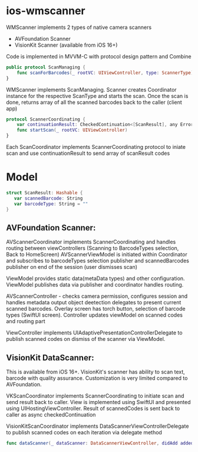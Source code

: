 # ios-wmscanner
WMScanner implements 2 types of native camera scanners

  - AVFoundation Scanner
  - VisionKit Scanner (available from iOS 16+)

Code is implemented in MVVM-C with protocol design pattern and Combine

```swift
public protocol ScanManaging {
    func scanForBarcodes(_ rootVC: UIViewController, type: ScannerType) async throws -> [ScanResult]
}
```
WMScanner implements ScanManaging. Scanner creates Coordinator instance for the respective ScanType and starts the scan. Once the scan is done, returns array of all the scanned barcodes back to the caller (client app)
```swift
protocol ScannerCoordinating {
    var continuationResult: CheckedContinuation<[ScanResult], any Error> { get set }
    func startScan(_ rootVC: UIViewController)
}
```

Each ScanCoordinator implements ScannerCoordinating protocol to iniate scan and use continuationResult to send array of scanResult codes
# Model
```swift
struct ScanResult: Hashable {
   var scannedBarcode: String
   var barcodeType: String = ""
}
```

## AVFoundation Scanner:
AVScannerCoordinator implements ScannerCoordinating and handles routing between viewControllers (Scanning to BarcodeTypes selection, Back to HomeScreen)
AVScannerViewModel is initiated within Coordinator and subscribes to barcodeTypes selection publisher and scannedBarcodes publisher on end of the session (user dismisses scan)

ViewModel provides static data(metaData types) and other configuration. ViewModel publishes data via publisher and coordinator handles routing.

AVScannerController - checks camera permission, configures session and handles metadata output object deetection delegates to present current scanned barcodes. Overlay screen has torch button, selection of barcode types (SwiftUI screen). Controller updates viewModel on scanned codes and routing part

ViewController implements UIAdaptivePresentationControllerDelegate to publish scanned codes on dismiss of the scanner via ViewModel.

## VisionKit DataScanner:
This is available from iOS 16+. VisionKit's scanner has ability to scan text, barcode with quality assurance. Customization is very limited compared to AVFoundation.

VKScanCoordinator implements ScannerCoordinating to initiate scan and send result back to caller.
View is implemented using SwiftUI and presented using UIHostingViewController. Result of scannedCodes is sent back to caller as async checkedContinuation

VisionKitScanCoordinator implements DataScannerViewControllerDelegate to publish scanned codes on each iteration via delegate method
```swift
func dataScanner(_ dataScanner: DataScannerViewController, didAdd addedItems: [RecognizedItem], allItems: [RecognizedItem])
```





